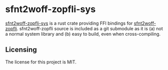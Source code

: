 # sfnt2woff-zopfli-sys

[sfnt2woff-zopfli-sys] is a rust crate providing FFI bindings for [sfnt2woff-zopfli](https://github.com/bramstein/sfnt2woff-zopfli). sfnt2woff-zopfli source is included as a git submodule as it is (a) not a normal system library and (b) easy to build, even when cross-compiling.


## Licensing

The license for this project is MIT.

[sfnt2woff-zopfli-sys]: https://github.com/lemonrock/sfnt2woff-zopfli-sys "sfnt2woff-zopfli-sys GitHub page"
